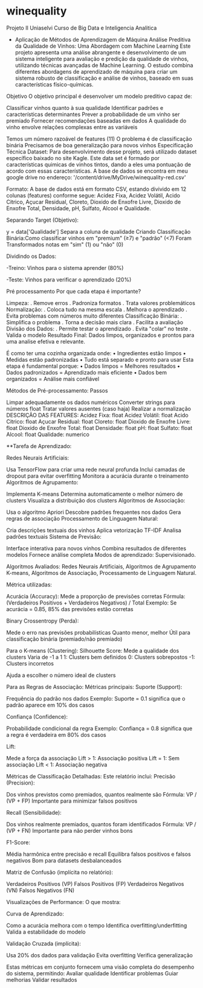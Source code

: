# winequality
Projeto II Uniaselvi Curso de Big Data e Inteligencia Analitica
- Aplicação de Métodos de Aprendizagem de Máquina
Análise Preditiva da Qualidade de Vinhos: Uma Abordagem com Machine Learning
Este projeto apresenta uma análise abrangente e desenvolvimento de um sistema inteligente para avaliação e predição da qualidade de vinhos, utilizando técnicas avançadas de Machine Learning. O estudo combina diferentes abordagens de aprendizado de máquina para criar um sistema robusto de classificação e análise de vinhos, baseado em suas características físico-químicas.

Objetivo
O objetivo principal é desenvolver um modelo preditivo capaz de:

Classificar vinhos quanto à sua qualidade
Identificar padrões e características determinantes
Prever a probabilidade de um vinho ser premiado
Fornecer recomendações baseadas em dados
A qualidade do vinho envolve relações complexas entre as variáveis

Temos um número razoável de features (11)
O problema é de classificação binária
Precisamos de boa generalização para novos vinhos
Especificação Técnica
Dataset: Para desenvolvimento desse projeto, será utilizado dataset específico baixado no site Kagle. Este data set é formado por características quimicas de vinhos tintos, dando a eles uma pontuação de acordo com essas características. A base de dados se encontra em meu google drive no endereço: '/content/drive/MyDrive/winequality-red.csv'

Formato: A base de dados está em formato CSV, estando divivido em 12 colunas (features) conforme segue: Acidez Fixa, Acidez Volátil, Acido Citrico, Açucar Residual, Cloreto, Dioxido de Enxofre Livre, Dioxido de Enxofre Total, Densidade, pH, Sulfato, Alcool e Qualidade.

Separando Target (Objetivo):

y = data['Qualidade'] Separa a coluna de qualidade Criando Classificação Binária:Como classificar vinhos em "premium" (≥7) e "padrão" (<7) Foram Transformados notas em "sim" (1) ou "não" (0)

Dividindo os Dados:

-Treino: Vinhos para o sistema aprender (80%)

-Teste: Vinhos para verificar o aprendizado (20%)

Pré processamento Por que cada etapa é importante?

Limpeza: . Remove erros . Padroniza formatos . Trata valores problemáticos
Normalização: . Coloca tudo na mesma escala . Melhora o aprendizado . Evita problemas com números muito diferentes
Classificação Binária: . Simplifica o problema . Torna a decisão mais clara . Facilita a avaliação
Divisão dos Dados: . Permite testar o aprendizado . Evita "colar" no teste . Valida o modelo
Resultado Final: Dados limpos, organizados e prontos para uma analise efetiva e relevante.

É como ter uma cozinha organizada onde: • Ingredientes estão limpos • Medidas estão padronizadas • Tudo está separado e pronto para usar Esta etapa é fundamental porque: • Dados limpos = Melhores resultados • Dados padronizados = Aprendizado mais eficiente • Dados bem organizados = Análise mais confiável

Métodos de Pré-processamento: Passos

Limpar adequadamente os dados numéricos
Converter strings para números float
Tratar valores ausentes (caso haja)
Realizar a normalização
DESCRIÇÃO DAS FEATURES: Acidez Fixa: float Acidez Volátil: float Acido Citrico: float Açucar Residual: float Cloreto: float Dioxido de Enxofre Livre: float Dioxido de Enxofre Total: float Densidade: float pH: float Sulfato: float Alcool: float Qualidade: numerico

**Tarefa de Aprendizado:

Redes Neurais Artificiais:

Usa TensorFlow para criar uma rede neural profunda
Inclui camadas de dropout para evitar overfitting
Monitora a acurácia durante o treinamento
Algoritmos de Agrupamento:

Implementa K-means
Determina automaticamente o melhor número de clusters
Visualiza a distribuição dos clusters
Algoritmos de Associação:

Usa o algoritmo Apriori
Descobre padrões frequentes nos dados
Gera regras de associação
Processamento de Linguagem Natural:

Cria descrições textuais dos vinhos
Aplica vetorização TF-IDF
Analisa padrões textuais
Sistema de Previsão:

Interface interativa para novos vinhos
Combina resultados de diferentes modelos
Fornece análise completa
Modos de aprendizado: Supervisionado.

Algoritmos Avaliados: Redes Neurais Artificiais, Algoritmos de Agrupamento K-means, Algoritmos de Associação, Processamento de Linguagem Natural.

Métrica utilizadas:

Acurácia (Accuracy):
Mede a proporção de previsões corretas Fórmula: (Verdadeiros Positivos + Verdadeiros Negativos) / Total Exemplo: Se acurácia = 0.85, 85% das previsões estão corretas

Binary Crossentropy (Perda):

Mede o erro nas previsões probabilísticas Quanto menor, melhor Útil para classificação binária (premiado/não premiado)

Para o K-means (Clustering): Silhouette Score: Mede a qualidade dos clusters Varia de -1 a 1
1: Clusters bem definidos 0: Clusters sobrepostos -1: Clusters incorretos

Ajuda a escolher o número ideal de clusters

Para as Regras de Associação: Métricas principais:
Suporte (Support):

Frequência do padrão nos dados Exemplo: Suporte = 0.1 significa que o padrão aparece em 10% dos casos

Confiança (Confidence):

Probabilidade condicional da regra Exemplo: Confiança = 0.8 significa que a regra é verdadeira em 80% dos casos

Lift:

Mede a força da associação Lift > 1: Associação positiva Lift = 1: Sem associação Lift < 1: Associação negativa

Métricas de Classificação Detalhadas: Este relatório inclui:
Precisão (Precision):

Dos vinhos previstos como premiados, quantos realmente são Fórmula: VP / (VP + FP) Importante para minimizar falsos positivos

Recall (Sensibilidade):

Dos vinhos realmente premiados, quantos foram identificados Fórmula: VP / (VP + FN) Importante para não perder vinhos bons

F1-Score:

Média harmônica entre precisão e recall Equilibra falsos positivos e falsos negativos Bom para datasets desbalanceados

Matriz de Confusão (implícita no relatório):

Verdadeiros Positivos (VP) Falsos Positivos (FP) Verdadeiros Negativos (VN) Falsos Negativos (FN)

Visualizações de Performance: O que mostra:

Curva de Aprendizado:

Como a acurácia melhora com o tempo Identifica overfitting/underfitting Valida a estabilidade do modelo

Validação Cruzada (implícita):

Usa 20% dos dados para validação Evita overfitting Verifica generalização

Estas métricas em conjunto fornecem uma visão completa do desempenho do sistema, permitindo: Avaliar qualidade Identificar problemas Guiar melhorias Validar resultados
